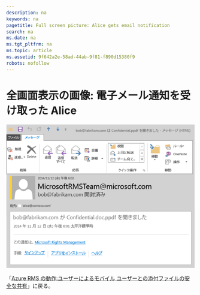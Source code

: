 ```yaml
---
description: na
keywords: na
pagetitle: Full screen picture: Alice gets email notification
search: na
ms.date: na
ms.tgt_pltfrm: na
ms.topic: article
ms.assetid: 9f642a2e-58ad-44ab-9f81-f890d15380f9
robots: nofollow
---
```

# 全画面表示の画像: 電子メール通知を受け取った Alice
![](../Image/AzRMS_StoryboardEmaill4.PNG)

「[Azure RMS の動作:ユーザーによるモバイル ユーザーとの添付ファイルの安全な共有](http://technet.microsoft.com/library/jj585026.aspx)」に戻る。

